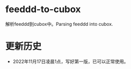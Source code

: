 # feeddd-to-cubox
解析feeddd到cubox中。Parsing feeddd into cubox.

# 更新历史

 - 2022年11月17日凌晨1点，写好第一版，已可以正常使用。